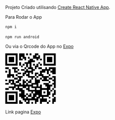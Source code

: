 Projeto Criado utilisando [Create React Native App](https://github.com/react-community/create-react-native-app).

Para Rodar o App 
```
npm i

npm run android 
```
Ou via o Qrcode do App no [Expo](https://expo.io/) 

![imagem](./Qrcode.png)

Link pagina [Expo](https://expo.io/@joseasousa/mensagens)
